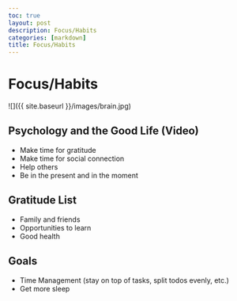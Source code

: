 ```yaml
---
toc: true
layout: post
description: Focus/Habits
categories: [markdown]
title: Focus/Habits 
---
```

# Focus/Habits 
![]({{ site.baseurl }}/images/brain.jpg)

## Psychology and the Good Life (Video)
- Make time for gratitude 
- Make time for social connection
- Help others
- Be in the present and in the moment 

## Gratitude List
- Family and friends
- Opportunities to learn 
- Good health 

## Goals
- Time Management (stay on top of tasks, split todos evenly, etc.)
- Get more sleep 